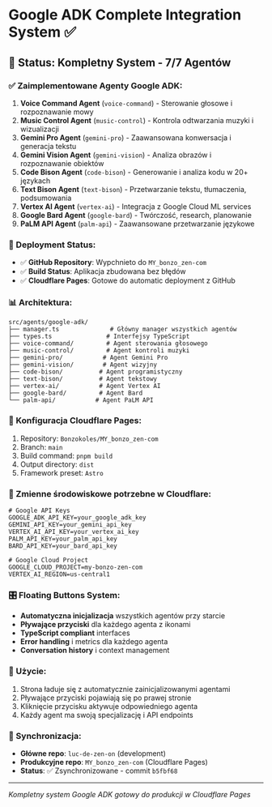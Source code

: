# Google ADK Complete Integration System ✅

## 🎯 Status: Kompletny System - 7/7 Agentów

### ✅ Zaimplementowane Agenty Google ADK:

1. **Voice Command Agent** (`voice-command`) - Sterowanie głosowe i rozpoznawanie mowy
2. **Music Control Agent** (`music-control`) - Kontrola odtwarzania muzyki i wizualizacji
3. **Gemini Pro Agent** (`gemini-pro`) - Zaawansowana konwersacja i generacja tekstu
4. **Gemini Vision Agent** (`gemini-vision`) - Analiza obrazów i rozpoznawanie obiektów
5. **Code Bison Agent** (`code-bison`) - Generowanie i analiza kodu w 20+ językach
6. **Text Bison Agent** (`text-bison`) - Przetwarzanie tekstu, tłumaczenia, podsumowania
7. **Vertex AI Agent** (`vertex-ai`) - Integracja z Google Cloud ML services
8. **Google Bard Agent** (`google-bard`) - Twórczość, research, planowanie
9. **PaLM API Agent** (`palm-api`) - Zaawansowane przetwarzanie językowe

### 🚀 Deployment Status:
- ✅ **GitHub Repository**: Wypchnieto do `MY_bonzo_zen-com`
- ✅ **Build Status**: Aplikacja zbudowana bez błędów
- ✅ **Cloudflare Pages**: Gotowe do automatic deployment z GitHub

### 📊 Architektura:
```
src/agents/google-adk/
├── manager.ts              # Główny manager wszystkich agentów
├── types.ts               # Interfejsy TypeScript
├── voice-command/         # Agent sterowania głosowego
├── music-control/         # Agent kontroli muzyki  
├── gemini-pro/           # Agent Gemini Pro
├── gemini-vision/        # Agent wizyjny
├── code-bison/          # Agent programistyczny
├── text-bison/          # Agent tekstowy
├── vertex-ai/           # Agent Vertex AI
├── google-bard/         # Agent Bard
└── palm-api/           # Agent PaLM API
```

### 🔧 Konfiguracja Cloudflare Pages:
1. Repository: `Bonzokoles/MY_bonzo_zen-com`
2. Branch: `main`
3. Build command: `pnpm build`
4. Output directory: `dist`
5. Framework preset: `Astro`

### 📝 Zmienne środowiskowe potrzebne w Cloudflare:
```plaintext
# Google API Keys
GOOGLE_ADK_API_KEY=your_google_adk_key
GEMINI_API_KEY=your_gemini_api_key
VERTEX_AI_API_KEY=your_vertex_ai_key
PALM_API_KEY=your_palm_api_key
BARD_API_KEY=your_bard_api_key

# Google Cloud Project
GOOGLE_CLOUD_PROJECT=my-bonzo-zen-com
VERTEX_AI_REGION=us-central1
```

### 🎛️ Floating Buttons System:
- **Automatyczna inicjalizacja** wszystkich agentów przy starcie
- **Pływające przyciski** dla każdego agenta z ikonami
- **TypeScript compliant** interfaces
- **Error handling** i metrics dla każdego agenta
- **Conversation history** i context management

### 📱 Użycie:
1. Strona ładuje się z automatycznie zainicjalizowanymi agentami
2. Pływające przyciski pojawiają się po prawej stronie
3. Kliknięcie przycisku aktywuje odpowiedniego agenta
4. Każdy agent ma swoją specjalizację i API endpoints

### 🔄 Synchronizacja:
- **Główne repo**: `luc-de-zen-on` (development)  
- **Produkcyjne repo**: `MY_bonzo_zen-com` (Cloudflare Pages)
- **Status**: ✅ Zsynchronizowane - commit `b5fbf68`

---
*Kompletny system Google ADK gotowy do produkcji w Cloudflare Pages*
